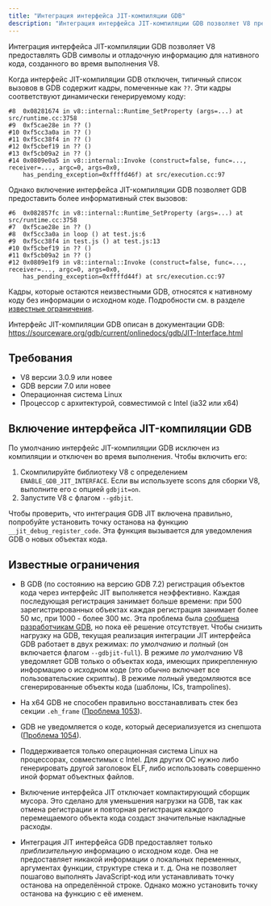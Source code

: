 ```yaml
---
title: "Интеграция интерфейса JIT-компиляции GDB"
description: "Интеграция интерфейса JIT-компиляции GDB позволяет V8 предоставлять GDB символы и отладочную информацию для нативного кода, созданного во время выполнения V8."
---
```

Интеграция интерфейса JIT-компиляции GDB позволяет V8 предоставлять GDB символы и отладочную информацию для нативного кода, созданного во время выполнения V8.

Когда интерфейс JIT-компиляции GDB отключен, типичный список вызовов в GDB содержит кадры, помеченные как `??`. Эти кадры соответствуют динамически генерируемому коду:

```
#8  0x08281674 in v8::internal::Runtime_SetProperty (args=...) at src/runtime.cc:3758
#9  0xf5cae28e in ?? ()
#10 0xf5cc3a0a in ?? ()
#11 0xf5cc38f4 in ?? ()
#12 0xf5cbef19 in ?? ()
#13 0xf5cb09a2 in ?? ()
#14 0x0809e0a5 in v8::internal::Invoke (construct=false, func=..., receiver=..., argc=0, args=0x0,
    has_pending_exception=0xffffd46f) at src/execution.cc:97
```

Однако включение интерфейса JIT-компиляции GDB позволяет GDB предоставить более информативный стек вызовов:

```
#6  0x082857fc in v8::internal::Runtime_SetProperty (args=...) at src/runtime.cc:3758
#7  0xf5cae28e in ?? ()
#8  0xf5cc3a0a in loop () at test.js:6
#9  0xf5cc38f4 in test.js () at test.js:13
#10 0xf5cbef19 in ?? ()
#11 0xf5cb09a2 in ?? ()
#12 0x0809e1f9 in v8::internal::Invoke (construct=false, func=..., receiver=..., argc=0, args=0x0,
    has_pending_exception=0xffffd44f) at src/execution.cc:97
```

Кадры, которые остаются неизвестными GDB, относятся к нативному коду без информации о исходном коде. Подробности см. в разделе [известные ограничения](#known-limitations).

Интерфейс JIT-компиляции GDB описан в документации GDB: https://sourceware.org/gdb/current/onlinedocs/gdb/JIT-Interface.html

## Требования

- V8 версии 3.0.9 или новее
- GDB версии 7.0 или новее
- Операционная система Linux
- Процессор с архитектурой, совместимой с Intel (ia32 или x64)

## Включение интерфейса JIT-компиляции GDB

По умолчанию интерфейс JIT-компиляции GDB исключен из компиляции и отключен во время выполнения. Чтобы включить его:

1. Скомпилируйте библиотеку V8 с определением `ENABLE_GDB_JIT_INTERFACE`. Если вы используете scons для сборки V8, выполните его с опцией `gdbjit=on`.
1. Запустите V8 с флагом `--gdbjit`.

Чтобы проверить, что интеграция GDB JIT включена правильно, попробуйте установить точку останова на функцию `__jit_debug_register_code`. Эта функция вызывается для уведомления GDB о новых объектах кода.

## Известные ограничения

- В GDB (по состоянию на версию GDB 7.2) регистрация объектов кода через интерфейс JIT выполняется неэффективно. Каждая последующая регистрация занимает больше времени: при 500 зарегистрированных объектах каждая регистрация занимает более 50 мс, при 1000 - более 300 мс. Эта проблема была [сообщена разработчикам GDB](https://sourceware.org/ml/gdb/2011-01/msg00002.html), но пока её решение отсутствует. Чтобы снизить нагрузку на GDB, текущая реализация интеграции JIT интерфейса GDB работает в двух режимах: _по умолчанию_ и _полный_ (он включается флагом `--gdbjit-full`). В режиме _по умолчанию_ V8 уведомляет GDB только о объектах кода, имеющих прикрепленную информацию о исходном коде (это обычно включает все пользовательские скрипты). В режиме _полный_ уведомляются все сгенерированные объекты кода (шаблоны, ICs, trampolines).

- На x64 GDB не способен правильно восстанавливать стек без секции `.eh_frame` ([Проблема 1053](https://bugs.chromium.org/p/v8/issues/detail?id=1053)).

- GDB не уведомляется о коде, который десериализуется из снепшота ([Проблема 1054](https://bugs.chromium.org/p/v8/issues/detail?id=1054)).

- Поддерживается только операционная система Linux на процессорах, совместимых с Intel. Для других ОС нужно либо генерировать другой заголовок ELF, либо использовать совершенно иной формат объектных файлов.

- Включение интерфейса JIT отключает компактирующий сборщик мусора. Это сделано для уменьшения нагрузки на GDB, так как отмена регистрации и повторная регистрация каждого перемещаемого объекта кода создаст значительные накладные расходы.

- Интеграция JIT интерфейса GDB предоставляет только _приблизительную_ информацию о исходном коде. Она не предоставляет никакой информации о локальных переменных, аргументах функции, структуре стека и т. д. Она не позволяет пошагово выполнять JavaScript-код или устанавливать точку останова на определённой строке. Однако можно установить точку останова на функцию с её именем.
